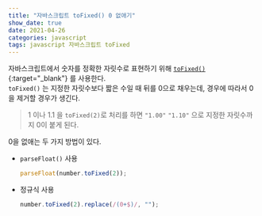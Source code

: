 ```yaml
---
title: "자바스크립트 toFixed() 0 없애기"
show_date: true
date: 2021-04-26
categories: javascript
tags: javascript 자바스크립트 toFixed
---
```


자바스크립트에서 숫자를 정확한 자릿수로 표현하기 위해 [`toFixed()`](https://developer.mozilla.org/ko/docs/Web/JavaScript/Reference/Global_Objects/Number/toFixed){:target="\_blank"} 를 사용한다.<br>
`toFixed()` 는 지정한 자릿수보다 짧은 수일 때 뒤를 0으로 채우는데, 경우에 따라서 0을 제거할 경우가 생긴다.

> 1 이나 1.1 을 `toFixed(2)`로 처리를 하면 `"1.00"` `"1.10"` 으로 지정한 자릿수까지 0이 붙게 된다.<br>

0을 없애는 두 가지 방법이 있다.

- `parseFloat()` 사용

  ```javascript
  parseFloat(number.toFixed(2));
  ```

- 정규식 사용

  ```javascript
  number.toFixed(2).replace(/(0+$)/, "");
  ```


